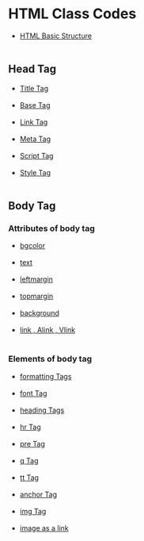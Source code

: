 # HTML Class Codes


- [HTML Basic Structure](htmlBasicStructure.md)<br><br>
## Head Tag
- [Title Tag](titleTag.md)<br><br>
- [Base Tag](baseTag.md)<br><br>
- [Link Tag](linkTag.md)<br><br>
- [Meta Tag](metaTag.md)<br><br>
- [Script Tag](scriptTag.md)<br><br>
- [Style Tag](styleTag.md)<br><br>

## Body Tag
### Attributes of body tag
- [bgcolor](bgcolorAttribute.md)<br><br>
- [text](textAttribute.md)<br><br>
- [leftmargin](leftMarginAttribute.md)<br><br>
- [topmargin](topMarginAttribute.md)<br><br>
- [background](backgroundAttribute.md)<br><br>
- [link , Alink , Vlink](linkAlinkVlink.md)<br><br>

### Elements of body tag
- [formatting Tags](formattingTags.md)<br><br>
- [font Tag](fontTag.md)<br><br>
- [heading Tags](headingTag.md)<br><br>
- [hr Tag](hrTag.md)<br><br>
- [pre Tag](preTag.md)<br><br>
- [q Tag](qTag.md)<br><br>
- [tt Tag](ttTag.md)<br><br>
- [anchor Tag](anchorTag.md)<br><br>
- [img Tag](imgTag.md)<br><br>
- [image as a link](imgAsALink.md)<br><br>

